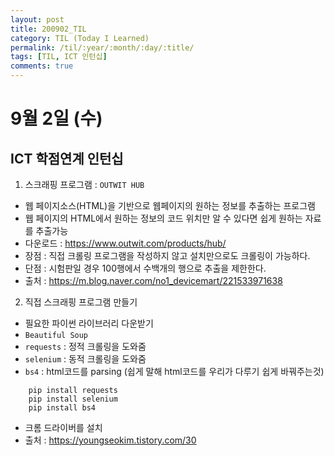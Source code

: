 ```yaml
---
layout: post
title: 200902_TIL
category: TIL (Today I Learned)
permalink: /til/:year/:month/:day/:title/
tags: [TIL, ICT 인턴십]
comments: true
---
```

# 9월 2일 (수)

## ICT 학점연계 인턴십
1. 스크래핑 프로그램 : `OUTWIT HUB`
- 웹 페이지소스(HTML)을 기반으로 웹페이지의 원하는 정보를 추출하는 프로그램
- 웹 페이지의 HTML에서 원하는 정보의 코드 위치만 알 수 있다면 쉽게 원하는 자료를 추출가능
- 다운로드 : <https://www.outwit.com/products/hub/>
- 장점 : 직접 크롤링 프로그램을 작성하지 않고 설치만으로도 크롤링이 가능하다.
- 단점 : 시험판일 경우 100행에서 수백개의 행으로 추출을 제한한다.
- 출처 : <https://m.blog.naver.com/no1_devicemart/221533971638>
2. 직접 스크래핑 프로그램 만들기
- 필요한 파이썬 라이브러리 다운받기
- `Beautiful Soup`
- `requests` : 정적 크롤링을 도와줌
- `selenium` : 동적 크롤링을 도와줌
- `bs4` : html코드를 parsing (쉽게 말해 html코드를 우리가 다루기 쉽게 바꿔주는것)
```
	pip install requests
	pip install selenium
	pip install bs4
```
- 크롬 드라이버를 설치
- 출처 : <https://youngseokim.tistory.com/30>
